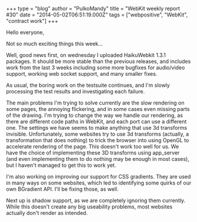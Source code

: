 +++
type = "blog"
author = "PulkoMandy"
title = "WebKit weekly report #30"
date = "2014-05-02T06:51:19.000Z"
tags = ["webpositive", "WebKit", "contract work"]
+++

Hello everyone,

Not so much exciting things this week...

Well, good news first, on wednesday I uploaded HaikuWebkit 1.3.1 packages. It should be more stable than the previous releases, and includes work from the last 3 weeks including some more bugfixes for audio/video support, working web socket support, and many smaller fixes.

<!--more-->

As usual, the boring work on the testsuite continues, and I'm slowly processing the test results and investigating each failure.

The main problems I'm trying to solve currently are the slow rendering on some pages, the annoying flickering, and in some cases even missing parts of the drawing. I'm trying to change the way we handle our rendering, as there are different code paths in WebKit, and each port can use a different one. The settings we have seems to make anything that use 3d transforms invisible. Unfortunately, some websites try to use 3d transforms (actually, a transformation that does nothing) to trick the browser into using OpenGL to accelerate rendering of the page. This doesn't work too well for us. We have the choice of implementing these 3D transforms using app_server (and even implementing them to do nothing may be enough in most cases), but I haven't managed to get this to work yet.

I'm also working on improving our support for CSS gradients. They are used in many ways on some websites, which led to identifying some quirks of our own BGradient API. I'll be fixing those, as well.

Next up is shadow support, as we are completely ignoring them currently. While this doesn't create any big useability problems, most websites actually don't render as intended.